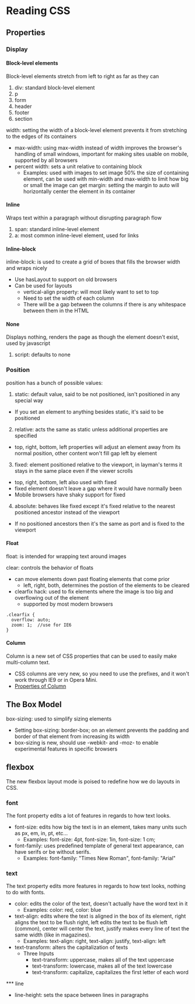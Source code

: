 # Reading CSS

## Properties

### Display

#### Block-level elements

Block-level elements stretch from left to right as far as they can

1. div: standard block-level element
2. p
3. form
4. header
5. footer
6. section

width: setting the width of a block-level element prevents it from stretching to the edges of its containers
  * max-width: using max-width instead of width improves the browser's handling of small windows, important for making sites usable on mobile, supported by all browsers
  * percent width: sets a unit relative to containing block
    * Examples: used with images to set image 50% the size of containing element, can be used with min-width and max-width to limit how big or small the image can get
margin: setting the margin to auto will horizontally center the element in its container

#### Inline

Wraps text within a paragraph without disrupting paragraph flow

1. span: standard inline-level element
2. a: most common inline-level element, used for links

#### Inline-block

inline-block: is used to create a grid of boxes that fills the browser width and wraps nicely
  * Use hasLayout to support on old browsers
  * Can be used for layouts
    * vertical-align property: will most likely want to set to top
    * Need to set the width of each column
    * There will be a gap between the columns if there is any whitespace between them in the HTML

#### None

Displays nothing, renders the page as though the element doesn't exist, used by javascript

1. script: defaults to none

### Position

position has a bunch of possible values:

1. static: default value, said to be not positioned, isn't positioned in any special way
  * If you set an element to anything besides static, it's said to be positioned
2. relative: acts the same as static unless additional properties are specified
  * top, right, bottom, left properties will adjust an element away from its normal position, other content won't fill gap left by element
3. fixed: element positioned relative to the viewport, in layman's terms it stays in the same place even if the viewer scrolls
  * top, right, bottom, left also used with fixed
  * fixed element doesn't leave a gap where it would have normally been
  * Mobile browsers have shaky support for fixed
4. absolute: behaves like fixed except it's fixed relative to the nearest positioned ancestor instead of the viewport
  * If no positioned ancestors then it's the same as port and is fixed to the viewport

#### Float

float: is intended for wrapping text around images

clear: controls the behavior of floats
  * can move elements down past floating elements that come prior
    * left, right, both, determines the postion of the elements to be cleared
  * clearfix hack: used to fix elements where the image is too big and overflowing out of the element
    * supported by most modern browsers
````
.clearfix {
  overflow: auto;
  zoom: 1;  //use for IE6
}
````

#### Column

Column is a new set of CSS properties that can be used to easily make multi-column text.
  * CSS columns are very new, so you need to use the prefixes, and it won't work through IE9 or in Opera Mini.
  * [Properties of Column](http://www.quirksmode.org/css/multicolumn.html)

## The Box Model

box-sizing: used to simplify sizing elements
  * Setting box-sizing: border-box; on an element prevents the padding and border of that element from increasing its width
  * box-sizing is new, should use -webkit- and -moz- to enable experimental features in specific browsers
  
## flexbox

The new flexbox layout mode is poised to redefine how we do layouts in CSS.

### font

The font property edits a lot of features in regards to how text looks.

* font-size: edits how big the text is in an element, takes many units such as px, em, in, pt, etc...
  * Examples: font-size: 4pt, font-size: 1in, font-size: 1 cm;
* font-family: uses predefined template of general text appearance, can have serifs or be without serifs.
  * Examples: font-family: "Times New Roman", font-family: "Arial"

### text

The text property edits more features in regards to how text looks, nothing to do with fonts.

* color: edits the color of the text, doesn't actually have the word text in it
  * Examples: color: red, color: blue
* text-align: edits where the text is aligned in the box of its element, right aligns the text to be flush right, left edits the text to be flush left (common), center will center the text, justify makes every line of text the same width (like in magazines).
  * Examples: text-align: right, text-align: justify, text-align: left
* text-transform: alters the capitalization of texts
  * Three Inputs
    * text-transform: uppercase, makes all of the text uppercase
    * text-transform: lowercase, makes all of the text lowercase
    * text-transform: capitalize, capitalizes the first letter of each word

*** line

* line-height: sets the space between lines in paragraphs


